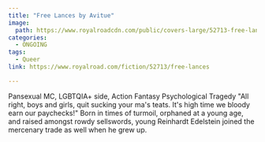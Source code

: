 ```yaml
---
title: "Free Lances by Avitue"
image:
  path: https://www.royalroadcdn.com/public/covers-large/52713-free-lances-army-progression-dark-fantasy.jpg
categories:
  - ONGOING
tags:
  - Queer
link: https://www.royalroad.com/fiction/52713/free-lances

---
```

Pansexual MC, LGBTQIA+ side, Action Fantasy Psychological Tragedy
"All right, boys and girls, quit sucking your ma's teats. It's high time we bloody earn our paychecks!"
Born in times of turmoil, orphaned at a young age, and raised amongst rowdy sellswords, young Reinhardt Edelstein joined the mercenary trade as well when he grew up.

